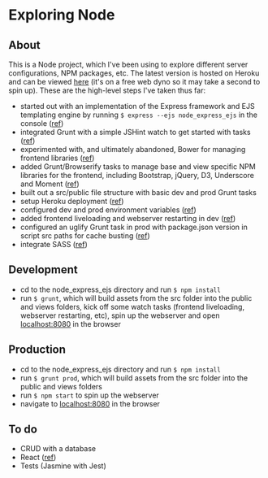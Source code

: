 # Exploring Node

## About
This is a Node project, which I've been using to explore different server configurations, NPM packages, etc. The latest version is hosted on Heroku and can be viewed [here](https://node-express-ejs.herokuapp.com/) (it's on a free web dyno so it may take a second to spin up). These are the high-level steps I've taken thus far:

* started out with an implementation of the Express framework and EJS templating engine by running `$ express --ejs node_express_ejs` in the console ([ref](https://www.thenewboston.com/videos.php?cat=355))
* integrated Grunt with a simple JSHint watch to get started with tasks ([ref](https://www.youtube.com/watch?v=7YFzYrllHkI))
* experimented with, and ultimately abandoned, Bower for managing frontend libraries ([ref](https://medium.com/@nickheiner/why-my-team-uses-npm-instead-of-bower-eecfe1b9afcb#.eui39e8vb))
* added Grunt/Browserify tasks to manage base and view specific NPM libraries for the frontend, including Bootstrap, jQuery, D3, Underscore and Moment ([ref](http://codeofrob.com/entries/grunt+browserify+npm+application=success.html))
* built out a src/public file structure with basic dev and prod Grunt tasks
* setup Heroku deployment ([ref](https://devcenter.heroku.com/articles/getting-started-with-nodejs#introduction))
* configured dev and prod environment variables ([ref](http://stackoverflow.com/questions/12401998/have-grunt-generate-index-html-for-different-setups))
* added frontend liveloading and webserver restarting in dev ([ref](http://thanpol.as/grunt/Grunt-with-express-server-and-Livereload))
* configured an uglify Grunt task in prod with package.json version in script src paths for cache busting ([ref](https://www.youtube.com/watch?v=bntNYzCrzvE))
* integrate SASS ([ref](http://culttt.com/2013/11/18/setting-sass-grunt))

## Development
* cd to the node_express_ejs directory and run `$ npm install`
* run `$ grunt`, which will build assets from the src folder into the public and views folders, kick off some watch tasks (frontend liveloading, webserver restarting, etc), spin up the webserver and open [localhost:8080](http://localhost:8080) in the browser

## Production
* cd to the node_express_ejs directory and run `$ npm install`
* run `$ grunt prod`, which will build assets from the src folder into the public and views folders
* run `$ npm start` to spin up the webserver
* navigate to [localhost:8080](http://localhost:8080) in the browser

## To do
* CRUD with a database
* React ([ref](https://blog.risingstack.com/the-react-way-getting-started-tutorial/))
* Tests (Jasmine with Jest)